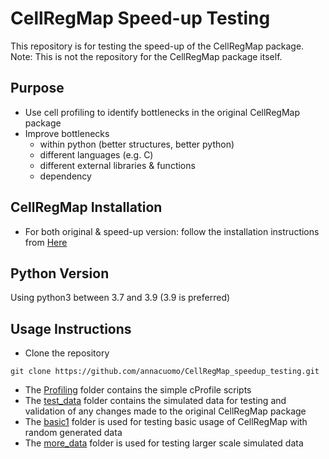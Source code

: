 # CellRegMap Speed-up Testing

This repository is for testing the speed-up of the CellRegMap package. Note: This is not the repository for the CellRegMap package itself.

## Purpose
* Use cell profiling to identify bottlenecks in the original CellRegMap package
* Improve bottlenecks
  * within python (better structures, better python)
  * different languages (e.g. C) 
  * different external libraries & functions
  * dependency 

## CellRegMap Installation
* For both original & speed-up version: follow the installation instructions from [Here](https://github.com/YPZ404/CellRegMap_Optimized)

## Python Version
Using python3 between 3.7 and 3.9 (3.9 is preferred)

## Usage Instructions
* Clone the repository
```
git clone https://github.com/annacuomo/CellRegMap_speedup_testing.git
```
* The [Profiling](./profiling) folder contains the simple cProfile scripts
* The [test_data](./test_data) folder contains the simulated data for testing and validation of any changes made to the original CellRegMap package
* The [basic1](./basic1) folder is used for testing basic usage of CellRegMap with random generated data
* The [more_data](./more_data) folder is used for testing larger scale simulated data
